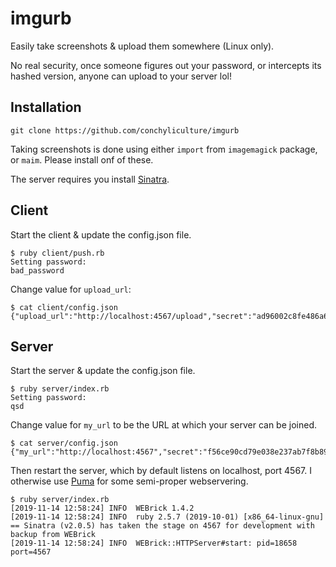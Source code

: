 # imgurb

Easily take screenshots & upload them somewhere (Linux only).

No real security, once someone figures out your password, or intercepts its hashed version, anyone can upload to your server lol!

## Installation

```
git clone https://github.com/conchyliculture/imgurb
```

Taking screenshots is done using either `import` from `imagemagick` package, or `maim`. Please install onf of these.

The server requires you install [Sinatra](http://sinatrarb.com/).

## Client

Start the client & update the config.json file.

```
$ ruby client/push.rb
Setting password:
bad_password
```

Change value for `upload_url`:
```
$ cat client/config.json
{"upload_url":"http://localhost:4567/upload","secret":"ad96002c8fe486a6ba924379e46d3b5b7a78bd80ddb56c935e823b0b33bca1d3"}
```

## Server

Start the server & update the config.json file.

```
$ ruby server/index.rb
Setting password:
qsd
```

Change value for `my_url` to be the URL at which your server can be joined.
```
$ cat server/config.json 
{"my_url":"http://localhost:4567","secret":"f56ce90cd79e038e237ab7f8b89e804b5ebf59be8cda49fa97ca2da997ab2f5a","pics_dir":"pics"}
```

Then restart the server, which by default listens on localhost, port 4567. I otherwise use [Puma](https://github.com/puma/puma) for some semi-proper webservering.
```
$ ruby server/index.rb
[2019-11-14 12:58:24] INFO  WEBrick 1.4.2
[2019-11-14 12:58:24] INFO  ruby 2.5.7 (2019-10-01) [x86_64-linux-gnu]
== Sinatra (v2.0.5) has taken the stage on 4567 for development with backup from WEBrick
[2019-11-14 12:58:24] INFO  WEBrick::HTTPServer#start: pid=18658 port=4567
```

